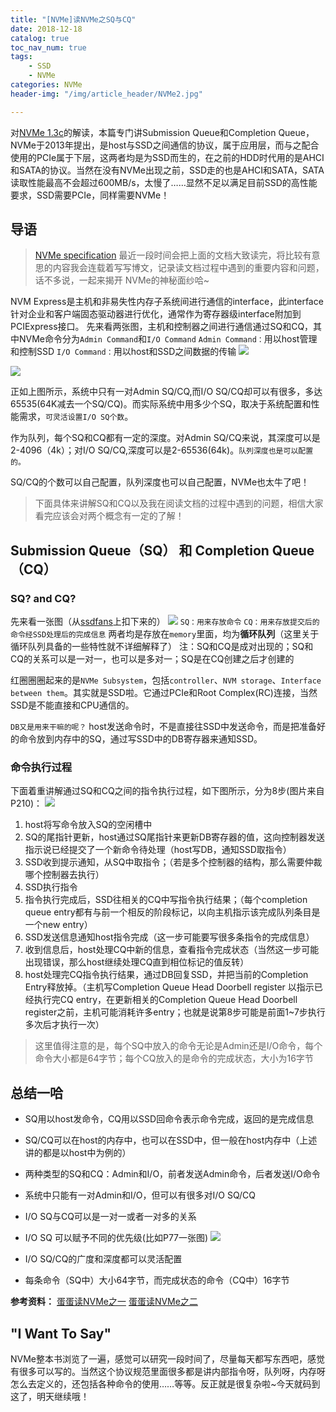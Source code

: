```yaml
---
title: "[NVMe]读NVMe之SQ与CQ"
date: 2018-12-18
catalog: true
toc_nav_num: true
tags:
	- SSD
	- NVMe
categories: NVMe
header-img: "/img/article_header/NVMe2.jpg"

---
```


对[NVMe 1.3c](https://nvmexpress.org/wp-content/uploads/NVM-Express-1_3c-2018.05.24-Ratified.pdf)的解读，本篇专门讲Submission Queue和Completion Queue，NVMe于2013年提出，是host与SSD之间通信的协议，属于应用层，而与之配合使用的PCIe属于下层，这两者均是为SSD而生的，在之前的HDD时代用的是AHCI和SATA的协议。当然在没有NVMe出现之前，SSD走的也是AHCI和SATA，SATA读取性能最高不会超过600MB/s，太慢了……显然不足以满足目前SSD的高性能要求，SSD需要PCIe，同样需要NVMe！

<!--more-->

## 导语
>[NVMe specification](https://nvmexpress.org/resources/specifications/)
最近一段时间会把上面的文档大致读完，将比较有意思的内容我会连载着写写博文，记录读文档过程中遇到的重要内容和问题，话不多说，一起来揭开 NVMe的神秘面纱哈~

NVM Express是主机和非易失性内存子系统间进行通信的interface，此interface针对企业和客户端固态驱动器进行优化，通常作为寄存器级interface附加到PCIExpress接口。
先来看两张图，主机和控制器之间进行通信通过SQ和CQ，其中NVMe命令分为`Admin Command`和`I/O Command`
`Admin Command：`用以host管理和控制SSD
`I/O Command：`用以host和SSD之间数据的传输
![](/img/article/读NVMe之SQ与CQ/1.png)

![](/img/article/读NVMe之SQ与CQ/2.png)

正如上图所示，系统中只有一对Admin SQ/CQ,而I/O SQ/CQ却可以有很多，多达65535(64K减去一个SQ/CQ)。而实际系统中用多少个SQ，取决于系统配置和性能需求，`可灵活设置I/O SQ个数`。

作为队列，每个SQ和CQ都有一定的深度。对Admin SQ/CQ来说，其深度可以是2-4096（4k）；对I/O SQ/CQ,深度可以是2-65536(64k)。`队列深度也是可以配置的。`

SQ/CQ的个数可以自己配置，队列深度也可以自己配置，NVMe也太牛了吧！

>下面具体来讲解SQ和CQ以及我在阅读文档的过程中遇到的问题，相信大家看完应该会对两个概念有一定的了解！

## Submission Queue（SQ） 和 Completion Queue（CQ）
### SQ? and CQ?
先来看一张图（从[ssdfans](http://www.ssdfans.com/)上扣下来的）
![](/img/article/读NVMe之SQ与CQ/3.png)
`SQ：用来存放命令`
`CQ：用来存放提交后的命令经SSD处理后的完成信息`
两者均是存放在`memory`里面，均为**循环队列**（这里关于循环队列具备的一些特性就不详细解释了）
注：SQ和CQ是成对出现的；SQ和CQ的关系可以是一对一，也可以是多对一；SQ是在CQ创建之后才创建的

红圈圈圈起来的是`NVMe Subsystem`，包括`controller`、`NVM storage`、`Interface between them`。其实就是SSD啦。它通过PCIe和Root Complex(RC)连接，当然SSD是不能直接和CPU通信的。

`DB又是用来干嘛的呢？`
host发送命令时，不是直接往SSD中发送命令，而是把准备好的命令放到内存中的SQ，通过写SSD中的DB寄存器来通知SSD。

### 命令执行过程
下面着重讲解通过SQ和CQ之间的指令执行过程，如下图所示，分为8步(图片来自P210)：
![](/img/article/读NVMe之SQ与CQ/4.png)

1. host将写命令放入SQ的空闲槽中
2. SQ的尾指针更新，host通过SQ尾指针来更新DB寄存器的值，这向控制器发送指示说已经提交了一个新命令待处理（host写DB，通知SSD取指令）
3. SSD收到提示通知，从SQ中取指令；（若是多个控制器的结构，那么需要仲裁哪个控制器去执行）
4. SSD执行指令
5. 指令执行完成后，SSD往相关的CQ中写指令执行结果；（每个completion queue entry都有与前一个相反的阶段标记，以向主机指示该完成队列条目是一个new entry）
6. SSD发送信息通知host指令完成（这一步可能要写很多条指令的完成信息）
7. 收到信息后，host处理CQ中新的信息，查看指令完成状态（当然这一步可能出现错误，那么host继续处理CQ直到相位标记的值反转）
8. host处理完CQ指令执行结果，通过DB回复SSD，并把当前的Completion Entry释放掉。（主机写Completion Queue Head Doorbell register 以指示已经执行完CQ entry，在更新相关的Completion Queue Head Doorbell register之前，主机可能消耗许多entry；也就是说第8步可能是前面1~7步执行多次后才执行一次）

>这里值得注意的是，每个SQ中放入的命令无论是Admin还是I/O命令，每个命令大小都是64字节；每个CQ放入的是命令的完成状态，大小为16字节

## 总结一哈
- SQ用以host发命令，CQ用以SSD回命令表示命令完成，返回的是完成信息
- SQ/CQ可以在host的内存中，也可以在SSD中，但一般在host内存中（上述讲的都是以host中为例的）
- 两种类型的SQ和CQ：Admin和I/O，前者发送Admin命令，后者发送I/O命令
- 系统中只能有一对Admin和I/O，但可以有很多对I/O SQ/CQ
- I/O SQ与CQ可以是一对一或者一对多的关系
- I/O SQ 可以赋予不同的优先级(比如P77一张图)
![](/img/article/读NVMe之SQ与CQ/6.png)

- I/O SQ/CQ的广度和深度都可以灵活配置
- 每条命令（SQ中）大小64字节，而完成状态的命令（CQ中）16字节

**参考资料：**
[蛋蛋读NVMe之一](http://www.ssdfans.com/blog/2017/08/03/%E8%9B%8B%E8%9B%8B%E8%AF%BBnvme%E4%B9%8B%E4%B8%80/)
[蛋蛋读NVMe之二](http://www.ssdfans.com/blog/2017/08/03/%E8%9B%8B%E8%9B%8B%E8%AF%BBnvme%E4%B9%8B%E4%BA%8C/)

## "I Want To Say"
NVMe整本书浏览了一遍，感觉可以研究一段时间了，尽量每天都写东西吧，感觉有很多可以写的。当然这个协议规范里面很多都是讲内部指令呀，队列呀，内存呀怎么去定义的，还包括各种命令的使用……等等。反正就是很复杂啦~今天就码到这了，明天继续哦！








